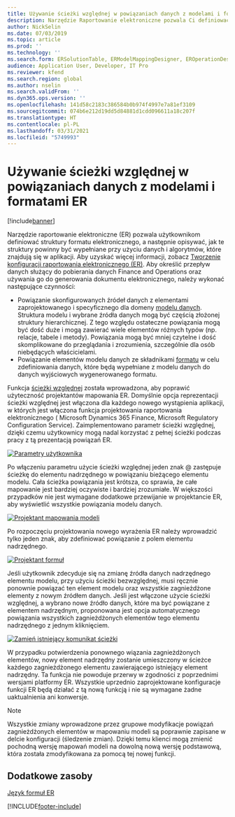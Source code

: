 ```yaml
---
title: Używanie ścieżki względnej w powiązaniach danych z modelami i formatami ER
description: Narzędzie Raportowanie elektroniczne pozwala Ci definiować struktury formatu elektronicznego, a następnie opisywać, jak te struktury powinny być wypełniane.
author: NickSelin
ms.date: 07/03/2019
ms.topic: article
ms.prod: ''
ms.technology: ''
ms.search.form: ERSolutionTable, ERModelMappingDesigner, EROperationDesigner, ERExpressionDesignerFormula
audience: Application User, Developer, IT Pro
ms.reviewer: kfend
ms.search.region: global
ms.author: nselin
ms.search.validFrom: ''
ms.dyn365.ops.version: ''
ms.openlocfilehash: 141d58c2183c386584b0b974f4997e7a81ef3109
ms.sourcegitcommit: 074b6e212d19dd5d84881d1cdd096611a18c207f
ms.translationtype: HT
ms.contentlocale: pl-PL
ms.lasthandoff: 03/31/2021
ms.locfileid: "5749993"
---
```

# <a name="use-a-relative-path-in-data-bindings-of-er-models-and-formats"></a>Używanie ścieżki względnej w powiązaniach danych z modelami i formatami ER

[!include[banner](../includes/banner.md)]

Narzędzie raportowanie elektroniczne (ER) pozwala użytkownikom definiować struktury formatu elektronicznego, a następnie opisywać, jak te struktury powinny być wypełniane przy użyciu danych i algorytmów, które znajdują się w aplikacji. Aby uzyskać więcej informacji, zobacz [Tworzenie konfiguracji raportowania elektronicznego (ER)](electronic-reporting-configuration.md). Aby określić przepływ danych służący do pobierania danych Finance and Operations oraz używania go do generowania dokumentu elektronicznego, należy wykonać następujące czynności:

- Powiązanie skonfigurowanych źródeł danych z elementami zaprojektowanego i specyficznego dla domeny [modelu danych](general-electronic-reporting.md#data-model-and-model-mapping-components). Struktura modelu i wybrane źródła danych mogą być częścią złożonej struktury hierarchicznej. Z tego względu ostateczne powiązania mogą być dość duże i mogą zawierać wiele elementów różnych typów (np. relacje, tabele i metody). Powiązania mogą być mniej czytelne i dość skomplikowane do przeglądania i zrozumienia, szczególnie dla osób niebędących właścicielami. 
- Powiązanie elementów modelu danych ze składnikami [formatu](general-electronic-reporting.md#FormatComponentOutbound) w celu zdefiniowania danych, które będą wypełniane z modelu danych do danych wyjściowych wygenerowanego formatu.

Funkcja [ścieżki względnej](er-formula-language.md#relative-path) została wprowadzona, aby poprawić użyteczność projektantów mapowania ER. Domyślnie opcja reprezentacji ścieżki względnej jest włączona dla każdego nowego wystąpienia aplikacji, w których jest włączona funkcja projektowania raportowania elektronicznego ( Microsoft Dynamics 365 Finance, Microsoft Regulatory Configuration Service). Zaimplementowano parametr ścieżki względnej, dzięki czemu użytkownicy mogą nadal korzystać z pełnej ścieżki podczas pracy z tą prezentacją powiązań ER.

[![Parametry użytkownika](./media/relative-path-01.png)](./media/relative-path-01.png)

 
Po włączeniu parametru użycie ścieżki względnej jeden znak @ zastępuje ścieżkę do elementu nadrzędnego w powiązaniu bieżącego elementu modelu. Cała ścieżka powiązania jest krótsza, co sprawia, że całe mapowanie jest bardziej oczywiste i bardziej zrozumiałe. W większości przypadków nie jest wymagane dodatkowe przewijanie w projektancie ER, aby wyświetlić wszystkie powiązania modelu danych.

[![Projektant mapowania modeli](./media/relative-path-02.png)](./media/relative-path-02.png)
 
Po rozpoczęciu projektowania nowego wyrażenia ER należy wprowadzić tylko jeden znak, aby zdefiniować powiązanie z polem elementu nadrzędnego.

[![Projektant formuł](./media/relative-path-03.png)](./media/relative-path-03.png)
 
Jeśli użytkownik zdecyduje się na zmianę źródła danych nadrzędnego elementu modelu, przy użyciu ścieżki bezwzględnej, musi ręcznie ponownie powiązać ten element modelu oraz wszystkie zagnieżdżone elementy z nowym źródłem danych. Jeśli jest włączone użycie ścieżki względnej, a wybrano nowe źródło danych, które ma być powiązane z elementem nadrzędnym, proponowana jest opcja automatycznego powiązania wszystkich zagnieżdżonych elementów tego elementu nadrzędnego z jednym kliknięciem.

[![Zamień istniejący komunikat ścieżki](./media/relative-path-04.png)](./media/relative-path-04.png)
 
W przypadku potwierdzenia ponownego wiązania zagnieżdżonych elementów, nowy element nadrzędny zostanie umieszczony w ścieżce każdego zagnieżdżonego elementu zawierającego istniejący element nadrzędny.
Ta funkcja nie powoduje przerwy w zgodności z poprzednimi wersjami platformy ER. Wszystkie uprzednio zaprojektowane konfiguracje funkcji ER będą działać z tą nową funkcją i nie są wymagane żadne uaktualnienia ani konwersje.

> [!NOTE]
> Wszystkie zmiany wprowadzone przez grupowe modyfikacje powiązań zagnieżdżonych elementów w mapowaniu modeli są poprawnie zapisane w delcie konfiguracji (śledzenie zmian). Dzięki temu klienci mogą zmienić pochodną wersję mapowań modeli na dowolną nową wersję podstawową, która została zmodyfikowana za pomocą tej nowej funkcji.

## <a name="additional-resources"></a>Dodatkowe zasoby

[Język formuł ER](er-formula-language.md)


[!INCLUDE[footer-include](../../../includes/footer-banner.md)]